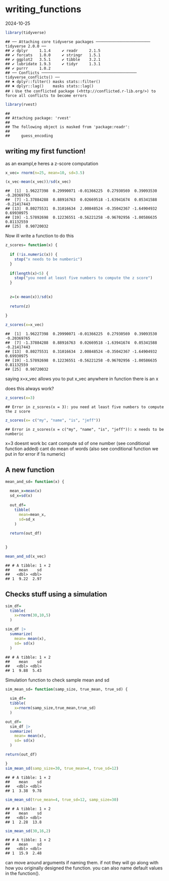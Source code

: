 writing_functions
================
2024-10-25

``` r
library(tidyverse)
```

    ## ── Attaching core tidyverse packages ──────────────────────── tidyverse 2.0.0 ──
    ## ✔ dplyr     1.1.4     ✔ readr     2.1.5
    ## ✔ forcats   1.0.0     ✔ stringr   1.5.1
    ## ✔ ggplot2   3.5.1     ✔ tibble    3.2.1
    ## ✔ lubridate 1.9.3     ✔ tidyr     1.3.1
    ## ✔ purrr     1.0.2     
    ## ── Conflicts ────────────────────────────────────────── tidyverse_conflicts() ──
    ## ✖ dplyr::filter() masks stats::filter()
    ## ✖ dplyr::lag()    masks stats::lag()
    ## ℹ Use the conflicted package (<http://conflicted.r-lib.org/>) to force all conflicts to become errors

``` r
library(rvest)
```

    ## 
    ## Attaching package: 'rvest'
    ## 
    ## The following object is masked from 'package:readr':
    ## 
    ##     guess_encoding

## writing my first function!

as an exampl,e heres a z-score computation

``` r
x_vec= rnorm(n=25, mean=10, sd=3.5)

(x_vec-mean(x_vec))/sd(x_vec)
```

    ##  [1]  1.96227398  0.29990071 -0.01366225  0.27930569  0.39093530 -0.20369765
    ##  [7] -1.37884288  0.88916763  0.02669518 -1.63941674  0.05341588 -0.21417443
    ## [13]  0.80275531  0.31016634  2.00848524 -0.35042367 -1.64904932  0.69930975
    ## [19] -1.57892698  0.12236551 -0.56221258 -0.96702956 -1.00586635  0.81132559
    ## [25]  0.90720032

Now ill write a function to do this

``` r
z_scores= function(x) {
  
  if (!is.numeric(x)) {
    stop("x needs to be numberic")
  }
  
  if(length(x)<5) {
    stop("you need at least five numbers to compute the z score")
  }
  
  
  z=(x-mean(x))/sd(x)
  
  return(z)
  
}

z_scores(x=x_vec)
```

    ##  [1]  1.96227398  0.29990071 -0.01366225  0.27930569  0.39093530 -0.20369765
    ##  [7] -1.37884288  0.88916763  0.02669518 -1.63941674  0.05341588 -0.21417443
    ## [13]  0.80275531  0.31016634  2.00848524 -0.35042367 -1.64904932  0.69930975
    ## [19] -1.57892698  0.12236551 -0.56221258 -0.96702956 -1.00586635  0.81132559
    ## [25]  0.90720032

saying x=x_vec allows you to put x_vec anywhere in function there is an
x

does this always work?

``` r
z_scores(x=3)
```

    ## Error in z_scores(x = 3): you need at least five numbers to compute the z score

``` r
z_scores(x= c("my", "name", "is", "jeff"))
```

    ## Error in z_scores(x = c("my", "name", "is", "jeff")): x needs to be numberic

x=3 doesnt work bc cant compute sd of one number (see conditional
function added) cant do mean of words (also see conditional function we
put in for error if !is numeric)

## A new function

``` r
mean_and_sd= function(x) {
  
  mean_x=mean(x)
  sd_x=sd(x)
  
  out_df=
    tibble(
      mean=mean_x,
      sd=sd_x
    )
  
  return(out_df)
  

}

mean_and_sd(x_vec)
```

    ## # A tibble: 1 × 2
    ##    mean    sd
    ##   <dbl> <dbl>
    ## 1  9.22  2.97

## Checks stuff using a simulation

``` r
sim_df=
  tibble(
    x=rnorm(30,10,5)
  )

sim_df |> 
  summarize(
    mean= mean(x),
    sd= sd(x)
  )
```

    ## # A tibble: 1 × 2
    ##    mean    sd
    ##   <dbl> <dbl>
    ## 1  9.88  5.43

Simulation function to check sample mean and sd

``` r
sim_mean_sd= function(samp_size, true_mean, true_sd) {
  
  sim_df=
  tibble(
    x=rnorm(samp_size,true_mean,true_sd)
  )

out_df=
  sim_df |> 
  summarize(
    mean= mean(x),
    sd= sd(x)
  )

return(out_df)

}
sim_mean_sd(samp_size=30, true_mean=4, true_sd=12)
```

    ## # A tibble: 1 × 2
    ##    mean    sd
    ##   <dbl> <dbl>
    ## 1  3.38  9.78

``` r
sim_mean_sd(true_mean=4, true_sd=12, samp_size=30)
```

    ## # A tibble: 1 × 2
    ##    mean    sd
    ##   <dbl> <dbl>
    ## 1  2.28  13.8

``` r
sim_mean_sd(30,16,2)
```

    ## # A tibble: 1 × 2
    ##    mean    sd
    ##   <dbl> <dbl>
    ## 1  15.9  2.48

can move around arguments if naming them. if not they will go along with
how you originally designed the function. you can also name default
values in the function().
